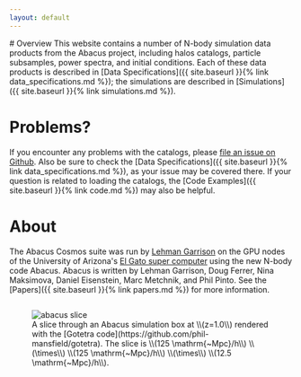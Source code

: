 ```yaml
---
layout: default
---
```


<div class="twocolumn">
<div class="column" markdown="1">
# Overview
This website contains a number of N-body simulation data products
from the Abacus project, including halos catalogs, particle subsamples, power spectra,
and initial conditions. Each of these data products is described in
[Data Specifications]({{ site.baseurl }}{% link data_specifications.md %});
the simulations are described in [Simulations]({{ site.baseurl }}{% link simulations.md %}).

# Problems?
If you encounter any problems with the catalogs, please
[file an issue on Github](https://github.com/lgarrison/AbacusCosmos/issues). Also be sure to check the
[Data Specifications]({{ site.baseurl }}{% link data_specifications.md %}), as your issue may be covered there.
If your question is related to loading the catalogs, the [Code Examples]({{ site.baseurl }}{% link code.md %})
may also be helpful.

# About
The Abacus Cosmos suite was run by [Lehman Garrison](http://lgarrison.github.io/) on the GPU nodes of the University of Arizona's
[El Gato super computer](http://elgato.arizona.edu/) using the new N-body code Abacus.  Abacus is written by Lehman Garrison, Doug Ferrer, Nina Maksimova, Daniel Eisenstein, Marc Metchnik, and Phil Pinto.  See the [Papers]({{ site.baseurl }}{% link papers.md %}) for more information.
</div>

<div class="column">
<figure>
<img src="{{ site.baseurl }}{% link abacus_slice.png %}" alt="abacus slice"/>
<figcaption markdown="1">
A slice through an Abacus simulation box at \\(z=1.0\\) rendered with the [Gotetra code](https://github.com/phil-mansfield/gotetra).  The slice is \\(125 \mathrm{~Mpc}/h\\) \\(\times\\) \\(125 \mathrm{~Mpc}/h\\) \\(\times\\) \\(12.5 \mathrm{~Mpc}/h\\).
</figcaption>
</figure>
</div>
</div>
